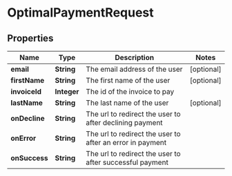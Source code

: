 
# OptimalPaymentRequest

## Properties
Name | Type | Description | Notes
------------ | ------------- | ------------- | -------------
**email** | **String** | The email address of the user |  [optional]
**firstName** | **String** | The first name of the user |  [optional]
**invoiceId** | **Integer** | The id of the invoice to pay | 
**lastName** | **String** | The last name of the user |  [optional]
**onDecline** | **String** | The url to redirect the user to after declining payment | 
**onError** | **String** | The url to redirect the user to after an error in payment | 
**onSuccess** | **String** | The url to redirect the user to after successful payment | 



